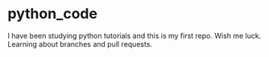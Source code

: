 # python_code
I have been studying python tutorials and this is my first repo.
Wish me luck.
Learning about branches and pull requests.

